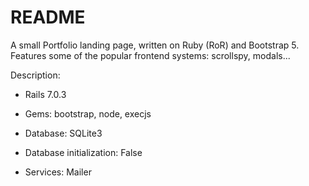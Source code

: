 # README

A small Portfolio landing page, written on Ruby (RoR) and Bootstrap 5. Features some of the popular frontend systems: scrollspy, modals...

Description:

* Rails 7.0.3

* Gems: bootstrap, node, execjs

* Database: SQLite3

* Database initialization: False

* Services: Mailer
